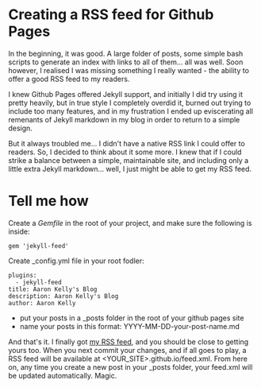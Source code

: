 # Creating a RSS feed for Github Pages

In the beginning, it was good. A large folder of posts, some simple bash scripts to generate an index with links to all of them... all was well. Soon however, I realised I was missing something I really wanted - the ability to offer a good RSS feed to my readers.

I knew Github Pages offered Jekyll support, and initially I did try using it pretty heavily, but in true style I completely overdid it, burned out trying to include too many features, and in my frustration I ended up eviscerating all remenants of Jekyll markdown in my blog in order to return to a simple design.

But it always troubled me... I didn't have a native RSS link I could offer to readers. So, I decided to think about it some more. I knew that if I could strike a balance between a simple, maintainable site, and including only a little extra Jekyll markdown... well, I just might be able to get my RSS feed.

# Tell me how

Create a _Gemfile_ in the root of your project, and make sure the following is inside:

```
gem 'jekyll-feed'
```

Create _config.yml file in your root fodler:

```
plugins:
  - jekyll-feed
title: Aaron Kelly's Blog
description: Aaron Kelly's Blog
author: Aaron Kelly
```

- put your posts in a _posts folder in the root of your github pages site
- name your posts in this format: YYYY-MM-DD-your-post-name.md

And that's it. I finally got [my RSS feed](https://aaronpkelly.github.io/feed.xml), and you should be close to getting yours too. When you next commit your changes, and if all goes to play, a RSS feed will be available at <YOUR_SITE>.github.io/feed.xml. From here on, any time you create a new post in your _posts folder, your feed.xml will be updated automatically. Magic.